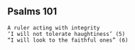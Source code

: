 ## Psalms 101

```
A ruler acting with integrity
‘I will not tolerate haughtiness’ (5)
“I will look to the faithful ones” (6)
```

